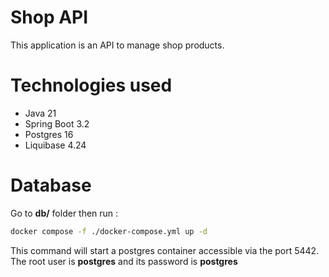 # Shop API
This application is an API to manage shop products.

# Technologies used
- Java 21
- Spring Boot 3.2
- Postgres 16
- Liquibase 4.24

# Database
Go to **db/** folder then run :
```bash
docker compose -f ./docker-compose.yml up -d
```
This command will start a postgres container accessible via the port 5442.
The root user is **postgres** and its password is **postgres**